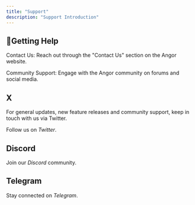 ```yaml
---
title: "Support"
description: "Support Introduction"
---
```

## 🤝Getting Help

Contact Us: Reach out through the "Contact Us" section on the Angor website.

Community Support: Engage with the Angor community on forums and social media.

## X

For general updates, new feature releases and community support, keep in touch with us via Twitter.

Follow us on _Twitter_.

## Discord

Join our _Discord_ community.

## Telegram

Stay connected on _Telegram_.

